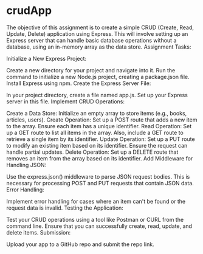 # crudApp
The objective of this assignment is to create a simple CRUD (Create, Read, Update, Delete) application using Express. This will involve setting up an Express server that can handle basic database operations without a database, using an in-memory array as the data store.
Assignment Tasks:

Initialize a New Express Project:

Create a new directory for your project and navigate into it.
Run the command to initialize a new Node.js project, creating a package.json file.
Install Express using npm.
Create the Express Server File:

In your project directory, create a file named app.js.
Set up your Express server in this file.
Implement CRUD Operations:

Create a Data Store: Initialize an empty array to store items (e.g., books, articles, users).
Create Operation: Set up a POST route that adds a new item to the array. Ensure each item has a unique identifier.
Read Operation: Set up a GET route to list all items in the array. Also, include a GET route to retrieve a single item by its identifier.
Update Operation: Set up a PUT route to modify an existing item based on its identifier. Ensure the request can handle partial updates.
Delete Operation: Set up a DELETE route that removes an item from the array based on its identifier.
Add Middleware for Handling JSON:

Use the express.json() middleware to parse JSON request bodies. This is necessary for processing POST and PUT requests that contain JSON data.
Error Handling:

Implement error handling for cases where an item can't be found or the request data is invalid.
Testing the Application:

Test your CRUD operations using a tool like Postman or CURL from the command line. Ensure that you can successfully create, read, update, and delete items.
Submission:

Upload your app to a GitHub repo and submit the repo link.